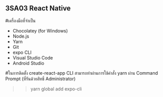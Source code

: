 ## 3SA03 React Native
#เครื่องมือที่จำเป็น
-	Chocolatey (for Windows)
-	Node.js
-	Yarn
-	Git
-	expo CLI
-	Visual Studio Code
-	Android Studio

#ในการติดตั้ง create-react-app CLI สามารถทำผ่านการใช้คำสั่ง yarn ผ่าน Command Prompt (ที่รันด้วยสิทธิ์ Administrator)
>> yarn global add expo-cli
